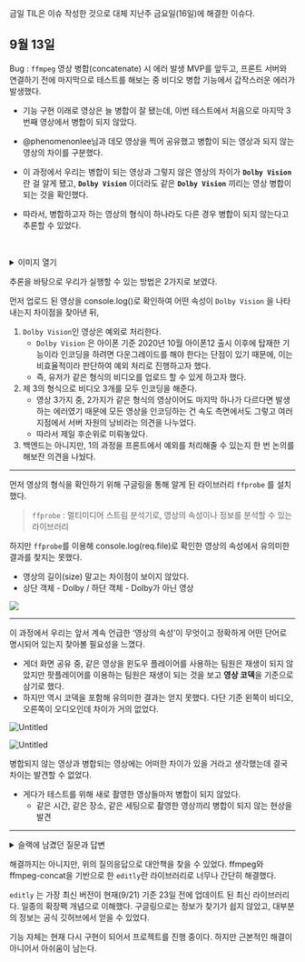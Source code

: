 금일 TIL은 이슈 작성한 것으로 대체
지난주 금요일(16일)에 해결한 이슈다.

## **9월 13일**

Bug : `ffmpeg` 영상 병합(concatenate) 시 에러 발생
MVP를 앞두고, 프론트 서버와 연결하기 전에 마지막으로 테스트를 해보는 중 비디오 병합 기능에서 갑작스러운 에러가 발생했다.

- 기능 구현 이래로 영상은 늘 병합이 잘 됐는데, 이번 테스트에서 처음으로 마지막 3번째 영상에서 병합이 되지 않았다.
- @phenomenonlee님과 데모 영상을 찍어 공유했고 병합이 되는 영상과 되지 않는 영상의 차이를 구분했다.
- 이 과정에서 우리는 병합이 되는 영상과 그렇지 않은 영상의 차이가 **`Dolby Vision`** 란 걸 알게 됐고, **`Dolby Vision`** 이더라도 같은 **`Dolby Vision`** 끼리는 영상 병합이 되는 것을 확인했다.
- 따라서, 병합하고자 하는 영상의 형식이 하나라도 다른 경우 병합이 되지 않는다고 추론할 수 있었다.

  <br>

<details>
<summary>이미지 열기</summary>
<div markdown="1">
<img src="https://user-images.githubusercontent.com/99732695/191316383-8d49c298-cdfd-44d8-81ec-e06d1ba072c4.png" width=400px>
<img src="https://user-images.githubusercontent.com/99732695/191316395-a0125358-ed9d-4da4-9199-6ca0f775d546.png" width=400px>
</div>
</details>

추론을 바탕으로 우리가 실행할 수 있는 방법은 2가지로 보였다.

먼저 업로드 된 영상을 console.log()로 확인하여 어떤 속성이 `Dolby Vision` 을 나타내는지 차이점을 찾아낸 뒤,

1. `Dolby Vision`인 영상은 예외로 처리한다.
   - `Dolby Vision` 은 아이폰 기준 2020년 10월 아이폰12 출시 이후에 탑재한 기능이라 인코딩을 하려면 다운그레이드를 해야 한다는 단점이 있기 때문에, 이는 비효율적이라 판단하여 예외 처리로 진행하고자 했다.
   - 즉, 유저가 같은 형식의 비디오를 업로드 할 수 있게 하고자 했다.
2. 제 3의 형식으로 비디오 3개를 모두 인코딩을 해준다.
   - 영상 3가지 중, 2가지가 같은 형식의 영상이어도 마지막 하나가 다르다면 발생하는 에러였기 때문에 모든 영상을 인코딩하는 건 속도 측면에서도 그렇고 여러 지점에서 서버 자원의 낭비라는 의견을 나누었다.
   - 따라서 제일 후순위로 미뤄놓았다.
3. 백엔드는 아니지만, 1의 과정을 프론트에서 예외를 처리해줄 수 있는지 한 번 논의를 해보잔 의견을 나눴다.

---

먼저 영상의 형식을 확인하기 위해 구글링을 통해 알게 된 라이브러리 `ffprobe` 를 설치했다.

> `ffprobe` :
> 멀티미디어 스트림 분석기로, 영상의 속성이나 정보를 분석할 수 있는 라이브러리

하지만 `ffprobe`를 이용해 console.log(req.file)로 확인한 영상의 속성에서 유의미한 결과를 찾지는 못했다.

- 영상의 길이(size) 말고는 차이점이 보이지 않았다.
- 상단 객체 - Dolby / 하단 객체 - Dolby가 아닌 영상

<img src="https://user-images.githubusercontent.com/99732695/191316693-0ddca1d8-d121-41e9-9808-79213f9ae038.png">

---

이 과정에서 우리는 앞서 계속 언급한 ‘영상의 속성’이 무엇이고 정확하게 어떤 단어로 명시되어 있는지 찾아볼 필요성을 느꼈다.

- 게더 화면 공유 중, 같은 영상을 윈도우 플레이어를 사용하는 팀원은 재생이 되지 않았지만 팟플레이어를 이용하는 팀원은 재생이 되는 것을 보고 **영상 코덱**을 기준으로 삼기로 했다.
- 하지만 역시 코덱을 포함해 유의미한 결과는 얻지 못했다. 다단 기준 왼쪽이 비디오, 오른쪽이 오디오인데 차이가 거의 없었다.

![Untitled](https://s3-us-west-2.amazonaws.com/secure.notion-static.com/0b1e6544-fd2f-42dd-ae6f-4f18b953ba3e/Untitled.png)

![Untitled](https://s3-us-west-2.amazonaws.com/secure.notion-static.com/8f3bf077-d33f-4476-a1d2-93e6d97fd21d/Untitled.png)

병합되지 않는 영상과 병합되는 영상에는 어떠한 차이가 있을 거라고 생각했는데 결국 차이는 발견할 수 없었다.

- 게다가 테스트를 위해 새로 촬영한 영상들마저 병합이 되지 않았다.
  - 같은 시간, 같은 장소, 같은 세팅으로 촬영한 영상끼리 병합이 되지 않는 현상을 발견

---

<details>
<summary>슬랙에 남겼던 질문과 답변</summary>
<div>
<img src="https://user-images.githubusercontent.com/99732695/190675240-0356b02b-a18e-4870-aa29-4248ad7c3d87.png" width=70%>
<img src="https://user-images.githubusercontent.com/99732695/190679550-829bd125-ff5e-41a2-8132-56742501a36b.png" width=50%>
</div>
</details>

해결까지는 아니지만, 위의 질의응답으로 대안책을 찾을 수 있었다. ffmpeg와 ffmpeg-concat을 기반으로 한 `editly`란 라이브러리로 너무나 간단히 해결했다.

`editly` 는 가장 최신 버전이 현재(9/21) 기준 23일 전에 업데이트 된 최신 라이브러리다. 일종의 확장팩 개념으로 이해했다. 구글링으로는 정보가 찾기가 쉽지 않았고, 대부분의 정보는 공식 깃허브에서 얻을 수 있었다.

기능 자체는 현재 다시 구현이 되어서 프로젝트를 진행 중이다. 하지만 근본적인 해결이 아니어서 아쉬움이 남는다.
